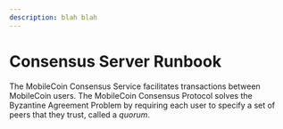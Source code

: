 ```yaml
---
description: blah blah
---
```


# Consensus Server Runbook

The MobileCoin Consensus Service facilitates transactions between MobileCoin users. The MobileCoin Consensus Protocol solves the Byzantine Agreement Problem by requiring each user to specify a set of peers that they trust, called a _quorum_.
